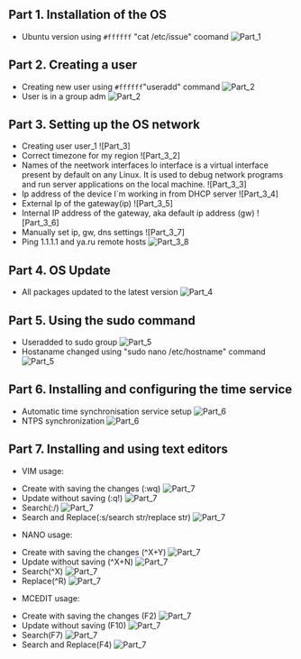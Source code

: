 ## Part 1. Installation of the OS
* Ubuntu version using `#ffffff` "cat /etc/issue" coomand
![Part_1](screenshots/Part_1.png)
## Part 2. Creating a user
* Creating new user using `#ffffff`"useradd" command
![Part_2](screenshots/Part_2.png)
* User is in a group adm
![Part_2](screenshots/Part_2_2.png)
## Part 3. Setting up the OS network
* Creating user user_1
![Part_3]
* Correct timezone for my region
![Part_3_2]
* Names of the neetwork interfaces
lo interface is a virtual interface present by default on any Linux. It is used to debug network programs and run server applications on the local machine.
![Part_3_3]
* Ip address of the device I`m working in from DHCP server
![Part_3_4]
* External Ip of the gateway(ip)
![Part_3_5]
* Internal IP address of the gateway, aka default ip address (gw)
![Part_3_6]
* Manually set ip, gw, dns settings
![Part_3_7]
* Ping 1.1.1.1 and ya.ru remote hosts
![Part_3_8](screenshots/Part_3_8.png)
## Part 4. OS Update
* All packages updated to the latest version
![Part_4](screenshots/Part_4.png)
## Part 5. Using the sudo command
* Useradded to sudo group
![Part_5](screenshots/Part_5.png)
* Hostaname changed using "sudo nano /etc/hostname" command
![Part_5](screenshots/Part_5_2.png)
## Part 6. Installing and configuring the time service
* Automatic time synchronisation service setup
![Part_6](screenshots/Part_6.png)
* NTPS synchronization
![Part_6](screenshots/Part_6_2.png)
## Part 7. Installing and using text editors
* VIM usage:
- Create with saving the changes (:wq)
![Part_7](screenshots/Part_7_1.png)
- Update without saving (:q!)
![Part_7](screenshots/Part_7_2.png)
- Search(:/)
![Part_7](screenshots/Part_7_3.png)
- Search and Replace(:s/search str/replace str)
![Part_7](screenshots/Part_7_4.png)
* NANO usage:
- Create with saving the changes (^X+Y)
![Part_7](screenshots/Part_7_5.png)
- Update without saving (^X+N)
![Part_7](screenshots/Part_7_6.png)
- Search(^X)
![Part_7](screenshots/Part_7_7.png)
- Replace(^R)
![Part_7](screenshots/Part_7_8.png)
* MCEDIT usage:
- Create with saving the changes (F2)
![Part_7](screenshots/Part_7_9.png)
- Update without saving (F10)
![Part_7](screenshots/Part_7_10.png)
- Search(F7)
![Part_7](screenshots/Part_7_11.png)
- Search and Replace(F4)
![Part_7](screenshots/Part_7_12.png)





 